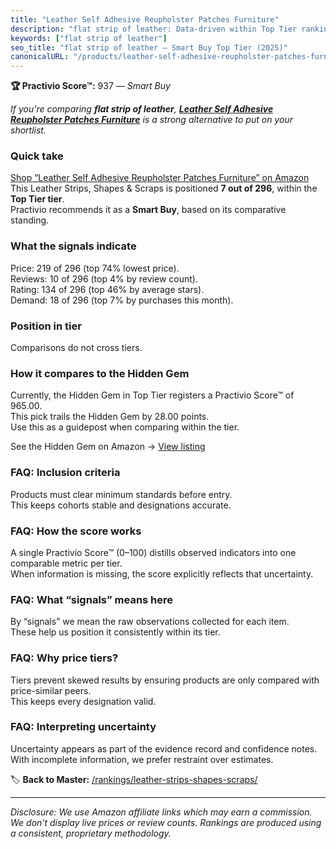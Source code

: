 ```yaml
---
title: "Leather Self Adhesive Reupholster Patches Furniture"
description: "flat strip of leather: Data-driven within Top Tier ranking using the Practivio Score™. Positioned by quality, value, demand, findability, momentum."
keywords: ["flat strip of leather"]
seo_title: "flat strip of leather — Smart Buy Top Tier (2025)"
canonicalURL: "/products/leather-self-adhesive-reupholster-patches-furniture-B0937LG3J9/"
---
```


**🏆 Practivio Score™:** 937 — _Smart Buy_


*If you're comparing **flat strip of leather**, **[Leather Self Adhesive Reupholster Patches Furniture](https://www.amazon.com/dp/B0937LG3J9?tag=practivio-20)** is a strong alternative to put on your shortlist.*
### Quick take
[Shop “Leather Self Adhesive Reupholster Patches Furniture” on Amazon](https://www.amazon.com/dp/B0937LG3J9?tag=practivio-20)
This Leather Strips, Shapes & Scraps is positioned **7 out of 296**, within the **Top Tier tier**.  
Practivio recommends it as a **Smart Buy**, based on its comparative standing.

### What the signals indicate
Price: 219 of 296 (top 74% lowest price).  
Reviews: 10 of 296 (top 4% by review count).  
Rating: 134 of 296 (top 46% by average stars).  
Demand: 18 of 296 (top 7% by purchases this month).

### Position in tier
Comparisons do not cross tiers.

### How it compares to the Hidden Gem
Currently, the Hidden Gem in Top Tier registers a Practivio Score™ of 965.00.  
This pick trails the Hidden Gem by 28.00 points.  
Use this as a guidepost when comparing within the tier.  

See the Hidden Gem on Amazon → [View listing](https://www.amazon.com/dp/B07TDJCKHF?tag=practivio-20)

### FAQ: Inclusion criteria
Products must clear minimum standards before entry.  
This keeps cohorts stable and designations accurate.

### FAQ: How the score works
A single Practivio Score™ (0–100) distills observed indicators into one comparable metric per tier.  
When information is missing, the score explicitly reflects that uncertainty.

### FAQ: What “signals” means here
By “signals” we mean the raw observations collected for each item.  
These help us position it consistently within its tier.

### FAQ: Why price tiers?
Tiers prevent skewed results by ensuring products are only compared with price-similar peers.  
This keeps every designation valid.

### FAQ: Interpreting uncertainty
Uncertainty appears as part of the evidence record and confidence notes.  
With incomplete information, we prefer restraint over estimates.


🏷️ **Back to Master:** [/rankings/leather-strips-shapes-scraps/](/rankings/leather-strips-shapes-scraps/)

---
_Disclosure: We use Amazon affiliate links which may earn a commission. We don’t display live prices or review counts. Rankings are produced using a consistent, proprietary methodology._
